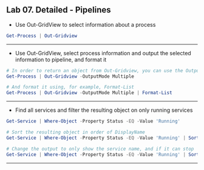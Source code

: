 ## Lab 07. Detailed - Pipelines

- Use Out-GridView to select information about a process

```Powershell
Get-Process | Out-Gridview
```

---

- Use Out-GridView, select process information and output the selected information to pipeline, and format it

```Powershell
# In order to return an object from Out-Gridview, you can use the OutputMode parameter
Get-Process | Out-Gridview -OutputMode Multiple

# And format it using, for example, Format-List
Get-Process | Out-Gridview -OutputMode Multiple | Format-List
```

---

- Find all services and filter the resulting object on only running services

```Powershell
Get-Service | Where-Object -Property Status -EQ -Value 'Running'

# Sort the resulting object in order of DisplayName
Get-Service | Where-Object -Property Status -EQ -Value 'Running' | Sort-Object -Property DisplayName

# Change the output to only show the service name, and if it can stop
Get-Service | Where-Object -Property Status -EQ -Value 'Running' | Sort-Object -Property DisplayName | Select-Object -Property Name, CanStop
```

---
